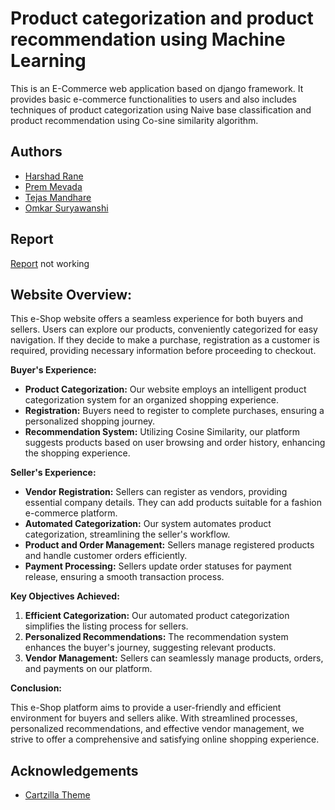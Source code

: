 
# Product categorization and product recommendation using Machine Learning

This is an E-Commerce web application based on django framework.
It provides basic e-commerce functionalities to users and also includes techniques of product categorization using Naive base classification and product recommendation using Co-sine similarity algorithm.


## Authors

- [Harshad Rane](https://github.com/harshadrane67)
- [Prem Mevada](https://github.com/PremMevada)
- [Tejas Mandhare](https://github.com/mandharet)
- [Omkar Suryawanshi](#)


## Report

[Report](https://drive.google.com/file/d/1Dg8V0HF6Inw0__Bi_4uipcgpkCDhYq-F/view?usp=sharing) not working


## Website Overview:

This e-Shop website offers a seamless experience for both buyers and sellers. Users can explore our products, conveniently categorized for easy navigation. If they decide to make a purchase, registration as a customer is required, providing necessary information before proceeding to checkout.

**Buyer's Experience:**

- **Product Categorization:** Our website employs an intelligent product categorization system for an organized shopping experience.
- **Registration:** Buyers need to register to complete purchases, ensuring a personalized shopping journey.
- **Recommendation System:** Utilizing Cosine Similarity, our platform suggests products based on user browsing and order history, enhancing the shopping experience.

**Seller's Experience:**

- **Vendor Registration:** Sellers can register as vendors, providing essential company details. They can add products suitable for a fashion e-commerce platform.
- **Automated Categorization:** Our system automates product categorization, streamlining the seller's workflow.
- **Product and Order Management:** Sellers manage registered products and handle customer orders efficiently.
- **Payment Processing:** Sellers update order statuses for payment release, ensuring a smooth transaction process.

**Key Objectives Achieved:**

1. **Efficient Categorization:** Our automated product categorization simplifies the listing process for sellers.
2. **Personalized Recommendations:** The recommendation system enhances the buyer's journey, suggesting relevant products.
3. **Vendor Management:** Sellers can seamlessly manage products, orders, and payments on our platform.

**Conclusion:**

This e-Shop platform aims to provide a user-friendly and efficient environment for buyers and sellers alike. With streamlined processes, personalized recommendations, and effective vendor management, we strive to offer a comprehensive and satisfying online shopping experience.


## Acknowledgements

 - [Cartzilla Theme](https://cartzilla.createx.studio/docs/dev-setup.html)
 

